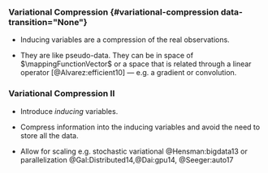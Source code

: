 
### Variational Compression {#variational-compression data-transition="None"}

-   Inducing variables are a compression of the real observations.

-   They are like pseudo-data. They can be in space of
    $\mappingFunctionVector$ or a space that is related through a linear
    operator [@Alvarez:efficient10] — e.g. a gradient or convolution.

### Variational Compression II

-   Introduce *inducing* variables.

-   Compress information into the inducing variables and avoid the need to store all the data.

-   Allow for scaling e.g. stochastic variational @Hensman:bigdata13 or parallelization @Gal:Distributed14,@Dai:gpu14, @Seeger:auto17

